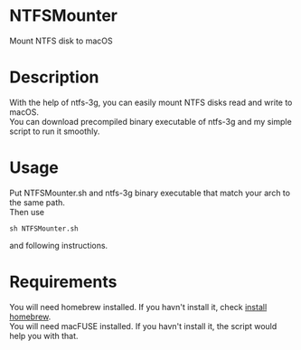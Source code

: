 # NTFSMounter
Mount NTFS disk to macOS  

# Description  
With the help of ntfs-3g, you can easily mount NTFS disks read and write to macOS.  
You can download precompiled binary executable of ntfs-3g and my simple script to run it smoothly.  

# Usage  
Put NTFSMounter.sh and ntfs-3g binary executable that match your arch to the same path.  
Then use  
```
sh NTFSMounter.sh
```
and following instructions.  

# Requirements  
You will need homebrew installed. If you havn't install it, check [install homebrew](https://brew.sh/).  
You will need macFUSE installed. If you havn't install it, the script would help you with that.  
